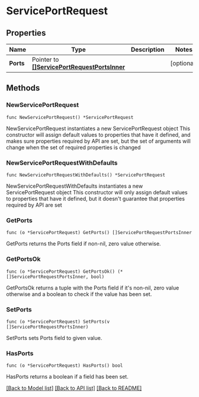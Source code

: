 # ServicePortRequest

## Properties

Name | Type | Description | Notes
------------ | ------------- | ------------- | -------------
**Ports** | Pointer to [**[]ServicePortRequestPortsInner**](ServicePortRequestPortsInner.md) |  | [optional] 

## Methods

### NewServicePortRequest

`func NewServicePortRequest() *ServicePortRequest`

NewServicePortRequest instantiates a new ServicePortRequest object
This constructor will assign default values to properties that have it defined,
and makes sure properties required by API are set, but the set of arguments
will change when the set of required properties is changed

### NewServicePortRequestWithDefaults

`func NewServicePortRequestWithDefaults() *ServicePortRequest`

NewServicePortRequestWithDefaults instantiates a new ServicePortRequest object
This constructor will only assign default values to properties that have it defined,
but it doesn't guarantee that properties required by API are set

### GetPorts

`func (o *ServicePortRequest) GetPorts() []ServicePortRequestPortsInner`

GetPorts returns the Ports field if non-nil, zero value otherwise.

### GetPortsOk

`func (o *ServicePortRequest) GetPortsOk() (*[]ServicePortRequestPortsInner, bool)`

GetPortsOk returns a tuple with the Ports field if it's non-nil, zero value otherwise
and a boolean to check if the value has been set.

### SetPorts

`func (o *ServicePortRequest) SetPorts(v []ServicePortRequestPortsInner)`

SetPorts sets Ports field to given value.

### HasPorts

`func (o *ServicePortRequest) HasPorts() bool`

HasPorts returns a boolean if a field has been set.


[[Back to Model list]](../README.md#documentation-for-models) [[Back to API list]](../README.md#documentation-for-api-endpoints) [[Back to README]](../README.md)


